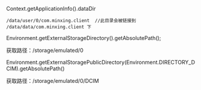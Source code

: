 Context.getApplicationInfo().dataDir

	/data/user/0/com.minxing.client  //此目录会被链接到 /data/data/com.minxing.client 下


		
Environment.getExternalStorageDirectory().getAbsolutePath();

获取路径：/storage/emulated/0



Environment.getExternalStoragePublicDirectory(Environment.DIRECTORY_DCIM).getAbsolutePath()

获取路径：/storage/emulated/0/DCIM